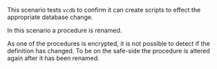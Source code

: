 This scenario tests `vcdb` to confirm it can create scripts to effect the appropriate database change.

In this scenario a procedure is renamed.

As one of the procedures is encrypted, it is not possible to detect if the definition has changed. To be on the safe-side the procedure is altered again after it has been renamed.